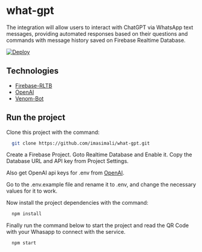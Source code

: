 # what-gpt

The integration will allow users to interact with ChatGPT via WhatsApp text messages, providing automated responses based on their questions and commands with message history saved on Firebase Realtime Database.

[![Deploy](https://www.herokucdn.com/deploy/button.svg)](https://heroku.com/deploy)

## Technologies

- [Firebase-RLTB](https://console.firebase.google.com/)
- [OpenAI](https://beta.openai.com/)
- [Venom-Bot](https://github.com/orkestral/venom/)

## Run the project

Clone this project with the command:

```bash
  git clone https://github.com/imasimali/what-gpt.git
```

Create a Firebase Project. Goto Realtime Database and Enable it. Copy the Database URL and API key from Project Settings.

Also get OpenAI api keys for .env from [OpenAI](https://platform.openai.com/account/api-keys/).

Go to the .env.example file and rename it to .env, and change the necessary values ​​for it to work.

Now install the project dependencies with the command:

```bash
  npm install
```

Finally run the command below to start the project and read the QR Code with your Whasapp to connect with the service.

```bash
  npm start
```
